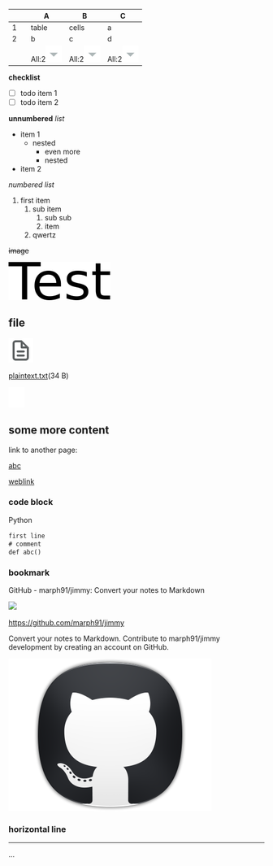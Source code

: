 |  |  | A | B | C |
|----|----|----|----|----|
| 1 |  | table | cells | a |
| 2 |  | b | c | d |
|  |  | All:2![unnamed_bdd640fb06674ad19c80317fa3b1799d](unnamed_bdd640fb06674ad19c80317fa3b1799d.svg) | All:2![unnamed_bdd640fb06674ad19c80317fa3b1799d](unnamed_bdd640fb06674ad19c80317fa3b1799d.svg) | All:2![unnamed_bdd640fb06674ad19c80317fa3b1799d](unnamed_bdd640fb06674ad19c80317fa3b1799d.svg) |

  

**checklist**

-   [ ] todo item 1
-   [ ] todo item 2

**unnumbered** *list*

-   item 1
    -   nested
        -   even more
        -   nested
-   item 2

*numbered list*

1.  first item
    1.  sub item
        1.  sub sub
        2.  item
    2.  qwertz

~~image~~

[![e1GHfrAAh4S96o7k.png](e1GHfrAAh4S96o7k.png)](./assets/e1GHfrAAh4S96o7k.png)

  

## file

![unnamed_972a846916414f828b9d2434e465e150](unnamed_972a846916414f828b9d2434e465e150.svg)

[plaintext.txt](XfOyFr3jQ92lni7u.txt)(34 B)

![unnamed_17fc695a07a04a6e8822e8f36c031199](unnamed_17fc695a07a04a6e8822e8f36c031199.svg)

  

## some more content

link to another page:

﻿[abc](https://marph.nimbusweb.me/ws/39dej8qoal3cuzuj/note/2WjywwmdirySJt3X)﻿

[weblink](https://github.com/marph91/jimmy)

### code block

Python

```
first line
# comment
def abc()
```

  

### bookmark



GitHub - marph91/jimmy: Convert your notes to Markdown



![](https://github.com/fluidicon.png)

https://github.com/marph91/jimmy

Convert your notes to Markdown. Contribute to marph91/jimmy development by creating an account on GitHub.

![fhV0eOXTt9oJe7Zt.png](fhV0eOXTt9oJe7Zt.png)

### horizontal line

------------------------------------------------------------------------

...